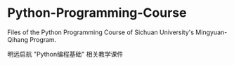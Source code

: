 # Python-Programming-Course

Files of the Python Programming Course of Sichuan University's Mingyuan-Qihang Program.

明远启航 "Python编程基础" 相关教学课件